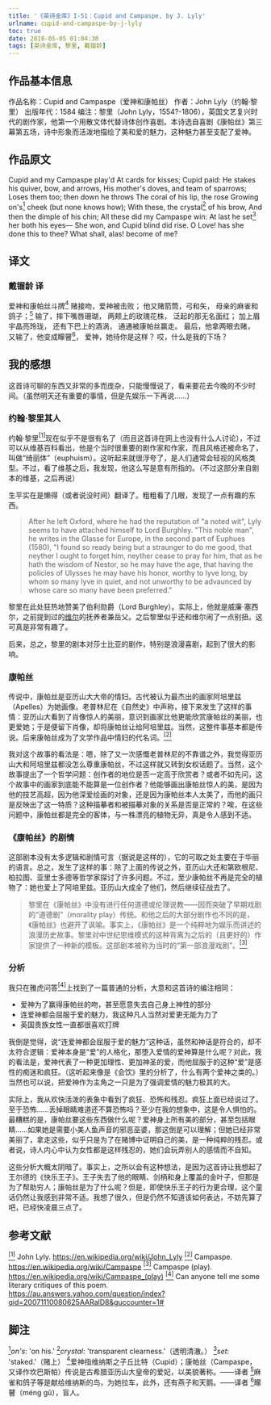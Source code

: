 ```yaml
---
title: '《英诗金库》I-51：Cupid and Campaspe, by J. Lyly'
urlname: cupid-and-campaspe-by-j-lyly
toc: true
date: 2018-05-05 01:04:30
tags: [英诗金库, 黎里, 戴镏龄]
---
```


## 作品基本信息

作品名称：Cupid and Campaspe（爱神和康帕丝）
作者：John Lyly（约翰·黎里）
出版年代：1584
编注：黎里（John Lyly，1554?-1806），英国文艺复兴时代的剧作家，他第一个用散文体代替诗体创作喜剧。本诗选自喜剧《康帕丝》第三幕第五场，诗中形象而活泼地描绘了美和爱的魅力，这种魅力甚至支配了爱神。

## 作品原文

Cupid and my Campaspe play'd
At cards for kisses; Cupid paid:
He stakes his quiver, bow, and arrows,
His mother's doves, and team of sparrows;
Loses them too; then down he throws
The coral of his lip, the rose
Growing on's<a href="#note1" id="note1ref"><sup>1</sup></a> cheek (but none knows how);
With these, the crystal<a href="#note2" id="note2ref"><sup>2</sup></a> of his brow,
And then the dimple of his chin;
All these did my Campaspe win:
At last he set<a href="#note3" id="note3ref"><sup>3</sup></a> her both his eyes—
She won, and Cupid blind did rise.
O Love! has she done this to thee?
What shall, alas! become of me?

## 译文
### 戴镏龄 译
爱神和康帕丝斗牌<a href="#note4" id="note4ref"><sup>4</sup></a>
赌接吻，爱神被击败；
他又赌箭筒，弓和矢，
母亲的麻雀和鸽子；<a href="#note5" id="note5ref"><sup>5</sup></a>
输了，摔下嘴唇珊瑚，
两颊上的玫瑰花株，
泛起的那无名面红；
加上眉宇晶亮玲珑，
还有下巴上的酒涡，
通通被康帕丝赢走。
最后，他拿两眼去赌，
又输了，他变成矇瞽<a href="#note6" id="note6ref"><sup>6</sup></a>，
爱神，她待你是这样？
哎，什么是我的下场？

## 我的感想

这首诗可聊的东西又非常的多而庞杂，只能慢慢说了，看来要花去今晚的不少时间。（虽然明天还有重要的事情，但是先娱乐一下再说……）

### 约翰·黎里其人
约翰·黎里<a href="#bib1" id="bib1ref"><sup>[1]</sup></a>现在似乎不是很有名了（而且这首诗在网上也没有什么人讨论），不过可以从维基百科看出，他是个当时很重要的剧作家和作家，而且风格还被命名了，叫做“绮丽体”（euphuism）。这听起来就很浮夸了，是人们通常会轻视的风格类型。不过，看了维基之后，我发现，他这么写是意有所指的。（不过这部分来自剧本的维基，之后再说）

生平实在是懒得（或者说没时间）翻译了。粗粗看了几眼，发现了一点有趣的东西。
> After he left Oxford, where he had the reputation of "a noted wit", Lyly seems to have attached himself to Lord Burghley. "This noble man", he writes in the Glasse for Europe, in the second part of Euphues (1580), "I found so ready being but a straunger to do me good, that neyther I ought to forget him, neyther cease to pray for him, that as he hath the wisdom of Nestor, so he may have the age, that having the policies of Ulysses he may have his honor, worthy to lyve long, by whom so many lyve in quiet, and not unworthy to be advaunced by whose care so many have been preferred."

黎里在此处狂热地赞美了伯利勋爵（Lord Burghley）。实际上，他就是威廉·塞西尔，之前提到过的[维尔](/post/if-women-could-be-fair-and-yet-not-fond-by-e-vere)的抚养者兼岳父。之后黎里似乎还和维尔闹了一点别扭。这可真是非常有趣了。

后来，总之，黎里的剧本对莎士比亚的剧作，特别是浪漫喜剧，起到了很大的影响。

### 康帕丝
传说中，康帕丝是亚历山大大帝的情妇。古代被认为最杰出的画家阿培里兹（Apelles）为她画像。老普林尼在《自然史》中声称，接下来发生了这样的事情：亚历山大看到了肖像惊人的美丽，意识到画家比他更能欣赏康帕丝的美丽，也更爱她；于是便留下肖像，却将康帕丝让给阿培里兹。当然，这整件事基本都是传说。后来康帕丝成为了文学作品中情妇的代名词。<a href="#bib2" id="bib2ref"><sup>[2]</sup></a>

我对这个故事的看法是：嗯，除了又一次感慨老普林尼的不靠谱之外，我觉得亚历山大和阿培里兹都没怎么尊重康帕丝，不过这样就又转到女权话题了。当然，这个故事提出了一个哲学问题：创作者的地位是否一定高于欣赏者？或者不如先问，这个故事中的画家到底能不能算是一位创作者？他能够画出康帕丝惊人的美，是因为他的技艺高超，因为他深爱绘画的对象，还是因为康帕丝本人太美了，而他的画只是反映出了这一特质？这种描摹者和被描摹对象的关系是否是正常的？唉，在这些问题中，康帕丝都是完全的客体，与一株漂亮的植物无异，真是令人感到不适。

### 《康帕丝》的剧情
这部剧本没有太多逻辑和剧情可言（据说是这样的），它的可取之处主要在于华丽的语言。总之，发生了这样的事：除了上面的传说之外，亚历山大还和第欧根尼、柏拉图、亚里士多德等哲学家探讨了许多问题。不过，至少康帕丝不再是完全的植物了：她也爱上了阿培里兹。亚历山大成全了他们，然后继续征战去了。

> 黎里在《康帕丝》中没有进行任何道德或伦理说教——因而突破了早期戏剧的“道德剧”（morality play）传统。和他之后的大部分剧作也不同的是，《康帕丝》也避开了讽喻。事实上，《康帕丝》是一个纯粹地为娱乐而讲述的浪漫历史故事。黎里对中世纪思维模式的这种背离为之后的（且更好的）作家提供了一种新的模板。这部剧本被称为当时的“第一部浪漫戏剧”。<a href="#bib3" id="bib3ref"><sup>[3]</sup></a>

### 分析
我只在雅虎问答<a href="#bib4" id="bib4ref"><sup>[4]</sup></a>上找到了一篇普通的分析，大意和这首诗的编注相同：
* 爱神为了赢得康帕丝的吻，甚至愿意失去自己身上神性的部分
* 连爱神都会屈服于爱的魅力，我这种凡人当然对爱更无能为力了
* 英国贵族女性一直都很喜欢打牌

我倒是觉得，说“连爱神都会屈服于爱的魅力”这种话，虽然和神话是符合的，却不太符合逻辑：爱神本身是“爱”的人格化，那堕入爱情的爱神算是什么呢？对此，我的看法是，爱神代表了一种更加理性、更加神圣的爱，而他屈服于的这种“爱”是感性的痴迷和疯狂。（这听起来像是《会饮》里的分析了，什么有两个爱神之类的。）当然也可以说，把爱神作为主角之一只是为了强调爱情的魅力极其的大。

实际上，我从欢快活泼的表象中看到了疯狂、恐怖和残忍。疯狂上面已经说过了。至于恐怖……丢掉眼睛难道还不算恐怖吗？至少在我的想象中，这是令人惧怕的。最糟糕的是，康帕丝要这些东西做什么呢？爱神身上所有美的部分，甚至包括眼睛……如果她是需要小美人鱼声音的邪恶巫婆，那这倒是可以理解；但她已经非常美丽了，拿走这些，似乎只是为了在赌博中证明自己的美，是一种纯粹的残忍。或者说，诗人内心中认为女性都是这样残忍的，她们会玩弄别人的感情而不自知。

这些分析大概太阴暗了。事实上，之所以会有这种想法，是因为这首诗让我想起了王尔德的《快乐王子》。王子失去了他的眼睛、剑柄和身上覆盖的金叶子，但那是为了帮助穷人；康帕丝是为了什么呢？但是，即使快乐王子的行为更合理，这个童话仍然让我感到非常不适。我想了很久，但是仍然不知道该如何表达，不妨先算了吧，已经快凌晨三点了。

## 参考文献
<a id="bib1" href="#bib1ref"><sup>[1]</sup></a> John Lyly. https://en.wikipedia.org/wiki/John_Lyly
<a id="bib2" href="#bib2ref"><sup>[2]</sup></a> Campaspe. https://en.wikipedia.org/wiki/Campaspe
<a id="bib3" href="#bib3ref"><sup>[3]</sup></a> Campaspe (play). <https://en.wikipedia.org/wiki/Campaspe_(play)>
<a id="bib4" href="#bib4ref"><sup>[4]</sup></a> Can anyone tell me some literary critiques of this poem. <https://au.answers.yahoo.com/question/index?qid=20071110080625AARalD8&guccounter=1#>

## 脚注
<a id="note1" href="#note1ref"><sup>1</sup></a>*on's*: 'on his.'
<a id="note2" href="#note2ref"><sup>2</sup></a>*crystal*: 'transparent clearness.'（透明清澈。）
<a id="note3" href="#note3ref"><sup>3</sup></a>*set*: 'staked.'（赌上）
<a id="note4" href="#note4ref"><sup>4</sup></a>爱神指维纳斯之子丘比特（Cupid）；康帕丝（Campaspe，又译作坎巴斯帕）传说是古希腊亚历山大皇帝的爱妃，以美貌著称。——译者
<a id="note5" href="#note5ref"><sup>5</sup></a>麻雀和鸽子等是献给维纳斯的鸟，为她拉车，此外，还有燕子和天鹅。——译者
<a id="note6" href="#note6ref"><sup>6</sup></a>矇瞽（méng gǔ），盲人。
